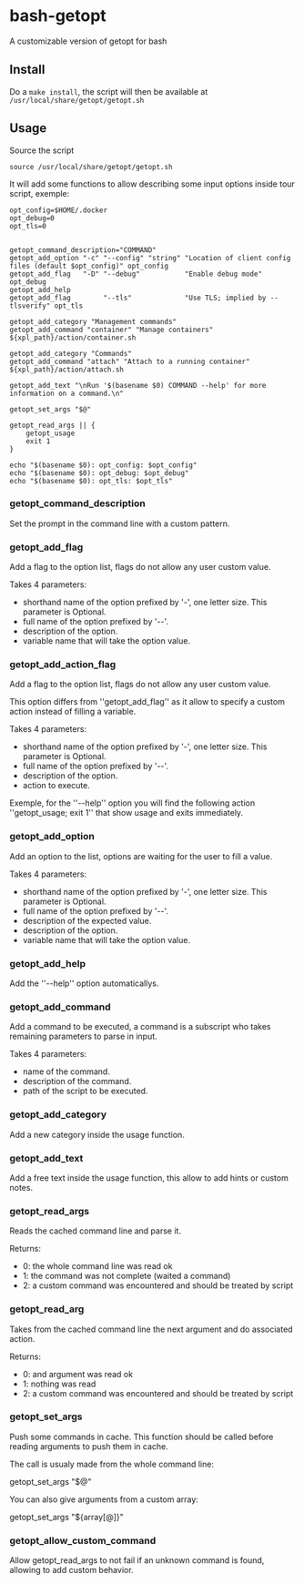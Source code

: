 # bash-getopt

A customizable version of getopt for bash

## Install

Do a ```make install```, the script will then be available at ```/usr/local/share/getopt/getopt.sh```

## Usage

Source the script 

```
source /usr/local/share/getopt/getopt.sh
```

It will add some functions to allow describing some input options inside tour script, exemple:

```
opt_config=$HOME/.docker
opt_debug=0
opt_tls=0


getopt_command_description="COMMAND"
getopt_add_option "-c" "--config" "string" "Location of client config files (default $opt_config)" opt_config
getopt_add_flag   "-D" "--debug"  		   "Enable debug mode" opt_debug
getopt_add_help
getopt_add_flag 	   "--tls"    		   "Use TLS; implied by --tlsverify" opt_tls

getopt_add_category "Management commands"
getopt_add_command "container" "Manage containers" ${xpl_path}/action/container.sh

getopt_add_category "Commands"
getopt_add_command "attach" "Attach to a running container" ${xpl_path}/action/attach.sh

getopt_add_text "\nRun '$(basename $0) COMMAND --help' for more information on a command.\n"

getopt_set_args "$@" 

getopt_read_args || {
	getopt_usage
	exit 1
}

echo "$(basename $0): opt_config: $opt_config"
echo "$(basename $0): opt_debug: $opt_debug"
echo "$(basename $0): opt_tls: $opt_tls"
```

### getopt_command_description

Set the prompt in the command line with a custom pattern.

### getopt_add_flag

Add a flag to the option list, flags do not allow any user custom value.

Takes 4 parameters:

  * shorthand name of the option prefixed by '-', one letter size. This parameter is Optional.
  * full name of the option prefixed by '--'.
  * description of the option.
  * variable name that will take the option value.

### getopt_add_action_flag

Add a flag to the option list, flags do not allow any user custom value.

This option differs from ''getopt_add_flag'' as it allow to specify a custom action instead of filling a variable.

Takes 4 parameters:

  * shorthand name of the option prefixed by '-', one letter size. This parameter is Optional.
  * full name of the option prefixed by '--'.
  * description of the option.
  * action to execute.

Exemple, for the ''--help'' option you will find the following action ''getopt_usage; exit 1'' that show usage and exits immediately.

### getopt_add_option

Add an option to the list, options are waiting for the user to fill a value.

Takes 4 parameters:

  * shorthand name of the option prefixed by '-', one letter size. This parameter is Optional.
  * full name of the option prefixed by '--'.
  * description of the expected value.
  * description of the option.
  * variable name that will take the option value.

### getopt_add_help

Add the ''--help'' option automaticallys.

### getopt_add_command

Add a command to be executed, a command is a subscript who takes remaining parameters to parse in input.

Takes 4 parameters:

  * name of the command.
  * description of the command.
  * path of the script to be executed.

### getopt_add_category

Add a new category inside the usage function. 

### getopt_add_text

Add a free text inside the usage function, this allow to add hints or custom notes.

### getopt_read_args

Reads the cached command line and parse it.

Returns:

  * 0: the whole command line was read ok
  * 1: the command was not complete (waited a command)
  * 2: a custom command was encountered and should be treated by script

### getopt_read_arg

Takes from the cached command line the next argument and do associated action.

Returns:

  * 0: and argument was read ok
  * 1: nothing was read
  * 2: a custom command was encountered and should be treated by script

### getopt_set_args

Push some commands in cache. This function should be called before reading arguments to push them in cache.

The call is usualy made from the whole command line:

  getopt_set_args "$@"

You can also give arguments from a custom array:

  getopt_set_args "${array[@]}"

### getopt_allow_custom_command

Allow getopt_read_args to not fail if an unknown command is found, allowing to add custom behavior.

